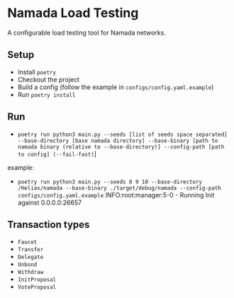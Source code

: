 # Namada Load Testing

A configurable load testing tool for Namada networks.

## Setup

- Install `poetry`
- Checkout the project
- Build a config (follow the example in `configs/config.yaml.example`)
- Run `poetry install`

## Run

- `poetry run python3 main.py --seeds [list of seeds space separated] --base-directory [base namada directory] --base-binary [path to namada binary (relative to --base-directory)] --config-path [path to config] (--fail-fast)`]

example:

- `poetry run python3 main.py --seeds 8 9 10 --base-directory /Heliax/namada --base-binary ./target/debug/namada --config-path configs/config.yaml.example` 
INFO:root:manager:5-0 - Running Init against 0.0.0.0:26657


## Transaction types

- `Faucet`
- `Transfer`
- `Delegate`
- `Unbond`
- `Withdraw`
- `InitProposal`
- `VoteProposal`